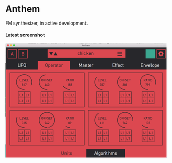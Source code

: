 # Anthem

FM synthesizer, in active development.

#### Latest screenshot

![An image of Anthem should be displayed here :(](https://raw.githubusercontent.com/goldsborough/Anthem/master/other/anthemnew.png)
